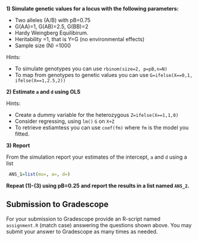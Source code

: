 **1) Simulate genetic values for a locus with the following parameters:**

  - Two alleles (A/B) with pB=0.75
  - G(AA)=1, G(AB)=2.5, G(BB)=2
  - Hardy Weingberg Equilibirum.
  - Heritability =1, that is Y=G (no environmental effects)
  - Sample size (N) =1000

Hints: 
  - To simulate genotypes you can use `rbinom(size=2, p=pB,n=N)`
  - To map from genotypes to genetic values you can use `G=ifelse(X==0,1, ifelse(X==1,2.5,2))`
    
**2) Estimate `a` and `d` using OLS**

Hints: 
  - Create a dummy variable for the heterozygous `Z=ifelse(X==1,1,0)`
  - Consider regressing, using `lm()` `G` on `X+Z`
  - To retrieve estiamtess you can use `coef(fm)` where `fm` is the model you fitted.

**3) Report**
   
From the simulation report your estimates of the intercept, `a` and `d` using a list

```r
 ANS_1=list(mu=, a=, d=)
```

**Repeat (1)-(3) using pB=0.25 and report the results in a list named `ANS_2`.**


## Submission to Gradescope

  For your submission to Gradescope provide an R-script named `assignment.R` (match case) answering the questions shown above. You may submit your answer to Gradescope as many times as needed.
